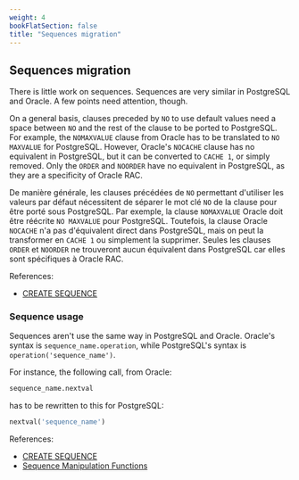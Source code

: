 ```yaml
---
weight: 4
bookFlatSection: false
title: "Sequences migration"
---
```


## Sequences migration

There is little work on sequences. Sequences are very similar in PostgreSQL and 
Oracle. A few points need attention, though. 

On a general basis, clauses preceded by `NO` to use default values need a space 
between `NO` and the rest of the clause to be ported to PostgreSQL. For example, 
the `NOMAXVALUE` clause from Oracle has to be translated to `NO MAXVALUE` for 
PostgreSQL. However, Oracle's `NOCACHE` clause has no equivalent in PostgreSQL, 
but it can be converted to `CACHE 1`, or simply removed. Only the `ORDER` and 
`NOORDER` have no equivalent in PostgreSQL, as they are a specificity of 
Oracle RAC. 

De manière générale, les clauses précédées de `NO` permettant d'utiliser les 
valeurs par défaut nécessitent de séparer le mot clé `NO` de la clause pour être
porté sous PostgreSQL. Par exemple, la clause `NOMAXVALUE` Oracle doit être 
réécrite `NO MAXVALUE` pour PostgreSQL. Toutefois, la clause Oracle `NOCACHE` 
n'a pas d'équivalent direct dans PostgreSQL, mais on peut la transformer en 
`CACHE 1` ou simplement la supprimer. Seules les clauses `ORDER` et `NOORDER` 
ne trouveront aucun équivalent dans PostgreSQL car elles sont spécifiques à
Oracle RAC.

References:

* [CREATE SEQUENCE](http://www.postgresql.org/docs/current/static/sql-createsequence.html)

### Sequence usage

Sequences aren't use the same way in PostgreSQL and Oracle. Oracle's syntax is 
`sequence_name.operation`, while PostgreSQL's syntax is `operation('sequence_name')`. 

For instance, the following call, from Oracle:

```sql
sequence_name.nextval
```

has to be rewritten to this for PostgreSQL:

```sql
nextval('sequence_name')
```

References:

* [CREATE SEQUENCE](http://www.postgresql.org/docs/current/static/sql-createsequence.html)
* [Sequence Manipulation Functions](https://www.postgresql.org/docs/current/functions-sequence.html)
